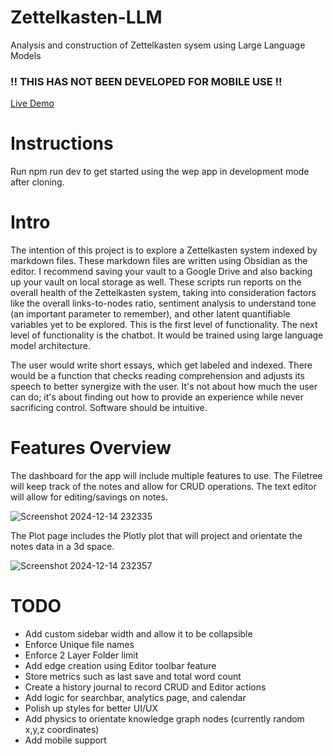 # Zettelkasten-LLM
Analysis and construction of Zettelkasten sysem using Large Language Models

### !! THIS HAS NOT BEEN DEVELOPED FOR MOBILE USE !!

[Live Demo](https://zettelkasten-llm.vercel.app/)

# Instructions

Run npm run dev to get started using the wep app in development mode after cloning.

# Intro
The intention of this project is to explore a Zettelkasten system indexed by markdown files. These markdown files are written using Obsidian as the editor. I recommend saving your vault to a Google Drive and also backing up your vault on local storage as well. These scripts run reports on the overall health of the Zettelkasten system, taking into consideration factors like the overall links-to-nodes ratio, sentiment analysis to understand tone (an important parameter to remember), and other latent quantifiable variables yet to be explored. This is the first level of functionality. The next level of functionality is the chatbot. It would be trained using large language model architecture.

The user would write short essays, which get labeled and indexed. There would be a function that checks reading comprehension and adjusts its speech to better synergize with the user. It's not about how much the user can do; it's about finding out how to provide an experience while never sacrificing control. Software should be intuitive.

# Features Overview

The dashboard for the app will include multiple features to use. The Filetree will keep track of the notes and allow for CRUD operations. The text editor will allow for editing/savings on notes.

![Screenshot 2024-12-14 232335](https://github.com/user-attachments/assets/12fec235-8c0f-415b-ba16-6cf0da819d1e)

The Plot page includes the Plotly plot that will project and orientate the notes data in a 3d space.

![Screenshot 2024-12-14 232357](https://github.com/user-attachments/assets/815ef71f-1270-49d9-9fee-48b26944c200)

# TODO
- Add custom sidebar width and allow it to be collapsible
- Enforce Unique file names
- Enforce 2 Layer Folder limit
- Add edge creation using Editor toolbar feature
- Store metrics such as last save and total word count
- Create a history journal to record CRUD and Editor actions
- Add logic for searchbar, analytics page, and calendar
- Polish up styles for better UI/UX
- Add physics to orientate knowledge graph nodes (currently random x,y,z coordinates)
- Add mobile support
